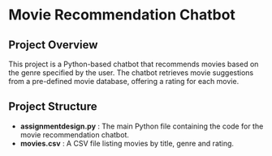 # Movie Recommendation Chatbot

## Project Overview
This project is a Python-based chatbot that recommends movies based on the genre specified by the user. The chatbot retrieves movie suggestions from a pre-defined movie database, offering a rating for each movie.

## Project Structure

- **assignmentdesign.py** : The main Python file containing the code for the movie recommendation chatbot.
- **movies.csv** : A CSV file listing movies by title, genre and rating.
